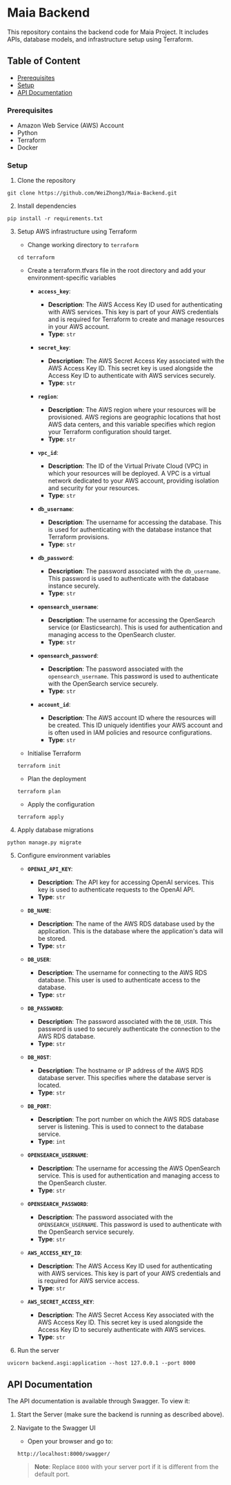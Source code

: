 # Maia Backend

This repository contains the backend code for Maia Project. It includes APIs, database models, and infrastructure setup using Terraform.

## Table of Content
- [Prerequisites](#prerequisites)
- [Setup](#setup)
- [API Documentation](#api-documentation)

### Prerequisites
- Amazon Web Service (AWS) Account
- Python 
- Terraform
- Docker


### Setup
1. Clone the repository
```
git clone https://github.com/WeiZhong3/Maia-Backend.git
```
2. Install dependencies
```
pip install -r requirements.txt
```
3. Setup AWS infrastructure using Terraform
    - Change working directory to `terraform`
    ```
    cd terraform
    ```

    - Create a terraform.tfvars file in the root directory and add your environment-specific variables
        - **`access_key`**: 
            - **Description**: The AWS Access Key ID used for authenticating with AWS services. This key is part of your AWS credentials and is required for Terraform to create and manage resources in your AWS account.
            - **Type**: `str`

        - **`secret_key`**: 
            - **Description**: The AWS Secret Access Key associated with the AWS Access Key ID. This secret key is used alongside the Access Key ID to authenticate with AWS services securely.
            - **Type**: `str`

        - **`region`**: 
            - **Description**: The AWS region where your resources will be provisioned. AWS regions are geographic locations that host AWS data centers, and this variable specifies which region your Terraform configuration should target.
            - **Type**: `str`

        - **`vpc_id`**: 
            - **Description**: The ID of the Virtual Private Cloud (VPC) in which your resources will be deployed. A VPC is a virtual network dedicated to your AWS account, providing isolation and security for your resources.
            - **Type**: `str`

        - **`db_username`**: 
            - **Description**: The username for accessing the database. This is used for authenticating with the database instance that Terraform provisions.
            - **Type**: `str`

        - **`db_password`**: 
            - **Description**: The password associated with the `db_username`. This password is used to authenticate with the database instance securely.
            - **Type**: `str`

        - **`opensearch_username`**: 
            - **Description**: The username for accessing the OpenSearch service (or Elasticsearch). This is used for authentication and managing access to the OpenSearch cluster.
            - **Type**: `str`

        - **`opensearch_password`**: 
            - **Description**: The password associated with the `opensearch_username`. This password is used to authenticate with the OpenSearch service securely.
            - **Type**: `str`

        - **`account_id`**: 
            - **Description**: The AWS account ID where the resources will be created. This ID uniquely identifies your AWS account and is often used in IAM policies and resource configurations.
            - **Type**: `str`

    - Initialise Terraform
    ```
    terraform init
    ```

    - Plan the deployment
    ```
    terraform plan
    ```

    - Apply the configuration
    ```
    terraform apply
    ```

4. Apply database migrations
```
python manage.py migrate
```

5. Configure environment variables
    - **`OPENAI_API_KEY`**:
        - **Description**: The API key for accessing OpenAI services. This key is used to authenticate requests to the OpenAI API.
        - **Type**: `str`

    - **`DB_NAME`**:
        - **Description**: The name of the AWS RDS database used by the application. This is the database where the application's data will be stored.
        - **Type**: `str`

    - **`DB_USER`**:
        - **Description**: The username for connecting to the AWS RDS database. This user is used to authenticate access to the database.
        - **Type**: `str`

    - **`DB_PASSWORD`**:
        - **Description**: The password associated with the `DB_USER`. This password is used to securely authenticate the connection to the AWS RDS database.
        - **Type**: `str`

    - **`DB_HOST`**:
        - **Description**: The hostname or IP address of the AWS RDS database server. This specifies where the database server is located.
        - **Type**: `str`

    - **`DB_PORT`**:
        - **Description**: The port number on which the AWS RDS database server is listening. This is used to connect to the database service.
        - **Type**: `int`

    - **`OPENSEARCH_USERNAME`**:
        - **Description**: The username for accessing the AWS OpenSearch service. This is used for authentication and managing access to the OpenSearch cluster.
        - **Type**: `str`

    - **`OPENSEARCH_PASSWORD`**:
        - **Description**: The password associated with the `OPENSEARCH_USERNAME`. This password is used to authenticate with the OpenSearch service securely.
        - **Type**: `str`

    - **`AWS_ACCESS_KEY_ID`**:
        - **Description**: The AWS Access Key ID used for authenticating with AWS services. This key is part of your AWS credentials and is required for AWS service access.
        - **Type**: `str`

    - **`AWS_SECRET_ACCESS_KEY`**:
        - **Description**: The AWS Secret Access Key associated with the AWS Access Key ID. This secret key is used alongside the Access Key ID to securely authenticate with AWS services.
        - **Type**: `str`

6. Run the server
```
uvicorn backend.asgi:application --host 127.0.0.1 --port 8000
```

## API Documentation
The API documentation is available through Swagger. To view it:

1. Start the Server (make sure the backend is running as described above).

2. Navigate to the Swagger UI
    - Open your browser and go to:
    ```
    http://localhost:8000/swagger/
    ```
    > **Note**: Replace `8000` with your server port if it is different from the default port.